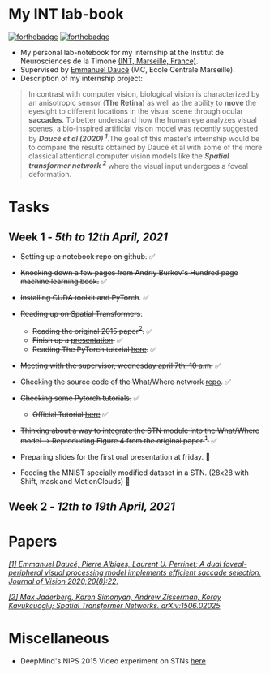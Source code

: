 # My INT lab-book
[![forthebadge](https://forthebadge.com/images/badges/made-with-crayons.svg)](https://forthebadge.com)
[![forthebadge](https://forthebadge.com/images/badges/made-with-markdown.svg)](https://forthebadge.com)

- My personal lab-notebook for my internship at the Institut de Neurosciences de la Timone [(INT, Marseille, France)](http://www.int.univ-amu.fr/).
- Supervised by [Emmanuel Daucé](http://emmanuel.dauce.free.fr/) (MC, Ecole Centrale Marseille).
- Description of my internship project:

> In contrast with computer vision, biological vision is characterized by an anisotropic sensor (**The Retina**) as well as the ability to **move** the eyesight to   different locations in the visual scene through ocular **saccades**. To better understand how the human eye analyzes visual scenes, a bio-inspired artificial  vision  model was recently suggested by ***Daucé et al (2020) <sup>1</sup>***.The goal of this master’s internship would be to compare the results obtained by Daucé et   al with some of the more classical attentional computer vision models like the ***Spatial transformer network <sup>2</sup>*** where the visual input undergoes a foveal   deformation.

# Tasks
## **Week 1** - *5th to 12th April, 2021*

- ~~Setting up a notebook repo on github.~~ ✅
- ~~Knocking down a few pages from Andriy Burkov's Hundred page machine learning book.~~ ✅
- ~~Installing CUDA toolkit and PyTorch~~. ✅

- ~~Reading up on Spatial Transformers~~:
  - ~~Reading the original 2015 paper<sup>2</sup>.~~ ✅
  - ~~Finish up a [presentation](https://youtu.be/6NOQC_fl1hQ).~~ ✅
  - ~~Reading The PyTorch tutorial [here](https://pytorch.org/tutorials/intermediate/spatial_transformer_tutorial.html).~~ ✅

- ~~Meeting with the supervisor, wednesday april 7th, 10 a.m.~~ ✅
- ~~Checking the source code of the What/Where network [repo](https://github.com/laurentperrinet/WhereIsMyMNIST).~~ ✅
- ~~Checking some Pytorch tutorials.~~ ✅
  - ~~Official Tutorial [here](https://pytorch.org/tutorials/beginner/basics/intro.html)~~ ✅
- ~~Thinking about a way to integrate the STN module into the What/Where model &#8594; Reproducing Figure 4 from the original paper <sup>1</sup>.~~ ✅
- Preparing slides for the first oral presentation at friday. 🚩
- Feeding the MNIST specially modified dataset in a STN. (28x28 with Shift, mask and MotionClouds) 🚩

## **Week 2** - *12th to 19th April, 2021*



# Papers

[*[1] Emmanuel Daucé, Pierre Albiges, Laurent U. Perrinet; A dual foveal-peripheral visual processing model implements efficient saccade selection. Journal of Vision 2020;20(8):22.*](https://jov.arvojournals.org/article.aspx?articleid=2770680)

[*[2] Max Jaderberg, Karen Simonyan, Andrew Zisserman, Koray Kavukcuoglu; Spatial Transformer Networks. arXiv:1506.02025*](https://arxiv.org/abs/1506.02025)

# Miscellaneous

- DeepMind's NIPS 2015 Video experiment on STNs [here](https://drive.google.com/file/d/0B1nQa_sA3W2iN3RQLXVFRkNXN0k/view)
